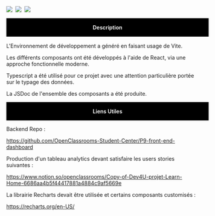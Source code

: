 <div style="display:flex; column-gap:8px;">
<img src="https://camo.githubusercontent.com/e04fcc9b427bc6c4349886bc5ad9ca2e319da488a75adcf14793e5133dd7cf16/68747470733a2f2f696d672e736869656c64732e696f2f7374617469632f76313f6c6162656c3d266d6573736167653d566974652532304a5326636f6c6f723d363436434646266c6f676f3d56697465266c6f676f436f6c6f723d7768697465267374796c653d666c61742d737175617265">
<img src="https://camo.githubusercontent.com/eb538fd39eacbbc3aa16ffb591322dd2d77b421d384d21b77cf2c662f0fc2ccb/68747470733a2f2f696d672e736869656c64732e696f2f7374617469632f76313f6c6162656c3d266d6573736167653d526561637426636f6c6f723d303038384343266c6f676f3d5265616374266c6f676f436f6c6f723d7768697465267374796c653d666c61742d737175617265">
<img src="https://camo.githubusercontent.com/162d47dd521424730efdf29e8977ddb64d3f96bc076c1efbef1c114b05024f07/68747470733a2f2f696d672e736869656c64732e696f2f7374617469632f76313f6c6162656c3d266d6573736167653d4a61766173637269707426636f6c6f723d463744463145266c6f676f3d4a617661736372697074266c6f676f436f6c6f723d626c61636b267374796c653d666c61742d737175617265">
</div>
<div style="width:100%; display:flex; justify-content:center; background-color: black; padding:1rem; color:#fff; font-weight:600; margin: 1rem 0;">Description</div>

L'Environnement de développement a généré en faisant usage de Vite.

Les différents composants ont été développés à l'aide de React, via une approche fonctionnelle moderne.

Typescript a été utilisé pour ce projet avec une attention particulière portée sur le typage des données.

La JSDoc de l'ensemble des composants a été produite.

<div style="width:100%; display:flex; justify-content:center; background-color: black; padding:1rem; color:#fff; font-weight:600;">Liens Utiles</div>

Backend Repo :

https://github.com/OpenClassrooms-Student-Center/P9-front-end-dashboard

Production d'un tableau analytics devant satisfaire les users stories suivantes :

https://www.notion.so/openclassrooms/Copy-of-Dev4U-projet-Learn-Home-6686aa4b5f44417881a4884c9af5669e

La librairie Recharts devait être utilisée et certains composants customisés :

https://recharts.org/en-US/
